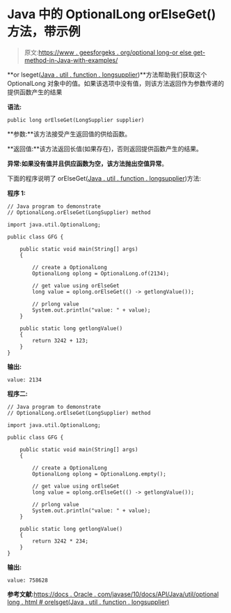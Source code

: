 # Java 中的 OptionalLong orElseGet()方法，带示例

> 原文:[https://www . geesforgeks . org/optional long-or else get-method-in-Java-with-examples/](https://www.geeksforgeeks.org/optionallong-orelseget-method-in-java-with-examples/)

**or lseget([Java . util . function . longsupplier](https://www.geeksforgeeks.org/java-8-longsupplier-interface-with-examples/))**方法帮助我们获取这个 OptionalLong 对象中的值。如果该选项中没有值，则该方法返回作为参数传递的提供函数产生的结果

**语法:**

```
public long orElseGet(LongSupplier supplier)

```

**参数:**该方法接受产生返回值的供给函数。

**返回值:**该方法返回长值(如果存在)，否则返回提供函数产生的结果。

**异常:**如果没有值并且供应函数为空，该方法抛出**空值异常**。

下面的程序说明了 orElseGet([Java . util . function . longsupplier](https://www.geeksforgeeks.org/java-8-longsupplier-interface-with-examples/))方法:

**程序 1:**

```
// Java program to demonstrate
// OptionalLong.orElseGet(LongSupplier) method

import java.util.OptionalLong;

public class GFG {

    public static void main(String[] args)
    {

        // create a OptionalLong
        OptionalLong oplong = OptionalLong.of(2134);

        // get value using orElseGet
        long value = oplong.orElseGet(() -> getlongValue());

        // prlong value
        System.out.println("value: " + value);
    }

    public static long getlongValue()
    {
        return 3242 + 123;
    }
}
```

**输出:**

```
value: 2134

```

**程序二:**

```
// Java program to demonstrate
// OptionalLong.orElseGet(LongSupplier) method

import java.util.OptionalLong;

public class GFG {

    public static void main(String[] args)
    {

        // create a OptionalLong
        OptionalLong oplong = OptionalLong.empty();

        // get value using orElseGet
        long value = oplong.orElseGet(() -> getlongValue());

        // prlong value
        System.out.println("value: " + value);
    }

    public static long getlongValue()
    {
        return 3242 * 234;
    }
}
```

**输出:**

```
value: 758628

```

**参考文献:**[https://docs . Oracle . com/javase/10/docs/API/Java/util/optional long . html # orelsget(Java . util . function . longsupplier)](https://docs.oracle.com/javase/10/docs/api/java/util/OptionalLong.html#orElseGet(java.util.function.LongSupplier))